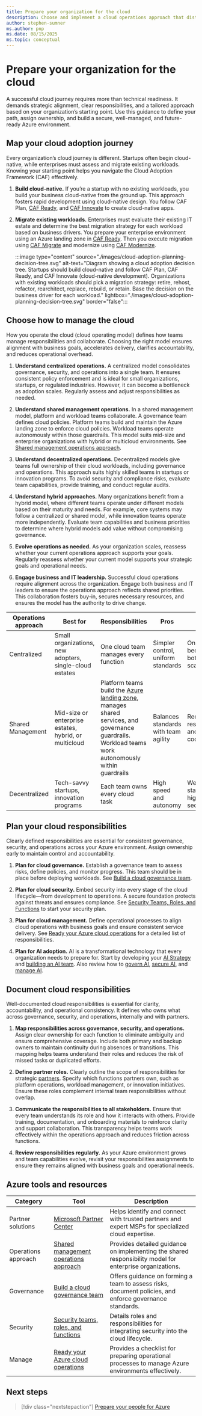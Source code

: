 ```yaml
---
title: Prepare your organization for the cloud
description: Choose and implement a cloud operations approach that distributes Azure responsibilities across your organization. Plan governance, security, and operations teams while selecting centralized, shared, or decentralized models based on organizational size and maturity.
author: stephen-sumner
ms.author: pnp
ms.date: 08/15/2025
ms.topic: conceptual
---
```


# Prepare your organization for the cloud

A successful cloud journey requires more than technical readiness. It demands strategic alignment, clear responsibilities, and a tailored approach based on your organization’s starting point. Use this guidance to define your path, assign ownership, and build a secure, well-managed, and future-ready Azure environment.

## Map your cloud adoption journey

Every organization’s cloud journey is different. Startups often begin cloud-native, while enterprises must assess and migrate existing workloads. Knowing your starting point helps you navigate the Cloud Adoption Framework (CAF) effectively.

1. **Build cloud-native.** If you’re a startup with no existing workloads, you build your business cloud-native from the ground up. This approach fosters rapid development using cloud-native design. You follow CAF Plan, [CAF Ready](/azure/cloud-adoption-framework/ready/azure-setup-guide/organize-resources), and [CAF Innovate](/azure/cloud-adoption-framework/innovate/) to create cloud-native apps.

2. **Migrate existing workloads.** Enterprises must evaluate their existing IT estate and determine the best migration strategy for each workload based on business drivers. You prepare your enterprise environment using an Azure landing zone in [CAF Ready](/azure/cloud-adoption-framework/ready/landing-zone/). Then you execute migration using [CAF Migrate](/azure/cloud-adoption-framework/migrate/plan-migration) and modernize using [CAF Modernize](/azure/cloud-adoption-framework/modernize/).

    :::image type="content" source="./images/cloud-adoption-planning-decision-tree.svg" alt-text="Diagram showing a cloud adoption decision tree. Startups should build cloud-native and follow CAF Plan, CAF Ready, and CAF Innovate (cloud-native development). Organizations with existing workloads should pick a migration strategy: retire, rehost, refactor, rearchitect, replace, rebuild, or retain. Base the decision on the business driver for each workload." lightbox="./images/cloud-adoption-planning-decision-tree.svg" border="false":::

## Choose how to manage the cloud

How you operate the cloud (cloud operating model) defines how teams manage responsibilities and collaborate. Choosing the right model ensures alignment with business goals, accelerates delivery, clarifies accountability, and reduces operational overhead.

1. **Understand centralized operations.** A centralized model consolidates governance, security, and operations into a single team. It ensures consistent policy enforcement and is ideal for small organizations, startups, or regulated industries. However, it can become a bottleneck as adoption scales. Regularly assess and adjust responsibilities as needed.

1. **Understand shared management operations.** In a shared management model, platform and workload teams collaborate. A governance team defines cloud policies. Platform teams build and maintain the Azure landing zone to enforce cloud policies. Workload teams operate autonomously within those guardrails. This model suits mid-size and enterprise organizations with hybrid or multicloud environments. See [Shared management operations approach](./shared-management-operating-model.md).

1. **Understand decentralized operations.** Decentralized models give teams full ownership of their cloud workloads, including governance and operations. This approach suits highly skilled teams in startups or innovation programs. To avoid security and compliance risks, evaluate team capabilities, provide training, and conduct regular audits.

1. **Understand hybrid approaches.** Many organizations benefit from a hybrid model, where different teams operate under different models based on their maturity and needs. For example, core systems may follow a centralized or shared model, while innovation teams operate more independently. Evaluate team capabilities and business priorities to determine where hybrid models add value without compromising governance.

1. **Evolve operations as needed.** As your organization scales, reassess whether your current operations approach supports your goals. Regularly reassess whether your current model supports your strategic goals and operational needs.

1. **Engage business and IT leadership.** Successful cloud operations require alignment across the organization. Engage both business and IT leaders to ensure the operations approach reflects shared priorities. This collaboration fosters buy-in, secures necessary resources, and ensures the model has the authority to drive change.

| Operations approach | Best for | Responsibilities | Pros | Cons |
|-----------------|----------|------------------|------|------|
| Centralized | Small organizations, new adopters, single-cloud estates | One cloud team manages every function | Simpler control, uniform standards | One team becomes a bottleneck as scale grows |
| Shared Management | Mid-size or enterprise estates, hybrid, or multicloud | Platform teams build the [Azure landing zone](../ready/index.md), manages shared services, and governance guardrails. <br> Workload teams work autonomously within guardrails | Balances standards with team agility | Requires clear responsibilities and strong coordination |
| Decentralized | Tech-savvy startups, innovation programs | Each team owns every cloud task | High speed and autonomy | Weaker standardization, higher risk of security gaps |

## Plan your cloud responsibilities

Clearly defined responsibilities are essential for consistent governance, security, and operations across your Azure environment. Assign ownership early to maintain control and accountability.

1. **Plan for cloud governance.** Establish a governance team to assess risks, define policies, and monitor progress. This team should be in place before deploying workloads. See [Build a cloud governance team](/azure/cloud-adoption-framework/govern/build-cloud-governance-team).

2. **Plan for cloud security.** Embed security into every stage of the cloud lifecycle—from development to operations. A secure foundation protects against threats and ensures compliance. See [Security Teams, Roles, and Functions](/azure/cloud-adoption-framework/secure/teams-roles) to start your security plan.

3. **Plan for cloud management.** Define operational processes to align cloud operations with business goals and ensure consistent service delivery. See [Ready your Azure cloud operations](/azure/cloud-adoption-framework/manage/ready) for a detailed list of responsibilities.

4. **Plan for AI adoption.** AI is a transformational technology that every organization needs to prepare for. Start by developing your [AI Strategy](/azure/cloud-adoption-framework/scenarios/ai/strategy) and [building an AI team](/azure/cloud-adoption-framework/scenarios/ai/center-of-excellence). Also review how to [govern AI](/azure/cloud-adoption-framework/scenarios/ai/govern), [secure AI](/azure/cloud-adoption-framework/scenarios/ai/secure), and [manage AI](/azure/cloud-adoption-framework/scenarios/ai/manage).

## Document cloud responsibilities

Well-documented cloud responsibilities is essential for clarity, accountability, and operational consistency. It defines who owns what across governance, security, and operations, internally and with partners.

1. **Map responsibilities across governance, security, and operations.** Assign clear ownership for each function to eliminate ambiguity and ensure comprehensive coverage. Include both primary and backup owners to maintain continuity during absences or transitions. This mapping helps teams understand their roles and reduces the risk of missed tasks or duplicated efforts.

2. **Define partner roles.** Clearly outline the scope of responsibilities for strategic [partners](https://partner.microsoft.com/partnership/find-a-partner). Specify which functions partners own, such as platform operations, workload management, or innovation initiatives. Ensure these roles complement internal team responsibilities without overlap.

3. **Communicate the responsibilities to all stakeholders.** Ensure that every team understands its role and how it interacts with others. Provide training, documentation, and onboarding materials to reinforce clarity and support collaboration. This transparency helps teams work effectively within the operations approach and reduces friction across functions.

4. **Review responsibilities regularly.** As your Azure environment grows and team capabilities evolve, revisit your responsibilities assignments to ensure they remains aligned with business goals and operational needs.

## Azure tools and resources

| Category | Tool | Description |
|----------|------|-------------|
| Partner solutions | [Microsoft Partner Center](https://partner.microsoft.com/partnership/find-a-partner) | Helps identify and connect with trusted partners and expert MSPs for specialized cloud expertise. |
| Operations approach | [Shared management operations approach](./shared-management-operating-model.md) | Provides detailed guidance on implementing the shared responsibility model for enterprise organizations. |
| Governance | [Build a cloud governance team](/azure/cloud-adoption-framework/govern/build-cloud-governance-team) | Offers guidance on forming a team to assess risks, document policies, and enforce governance standards. |
| Security | [Security teams, roles, and functions](/azure/cloud-adoption-framework/secure/teams-roles) | Details roles and responsibilities for integrating security into the cloud lifecycle. |
| Manage | [Ready your Azure cloud operations](/azure/cloud-adoption-framework/manage/ready) | Provides a checklist for preparing operational processes to manage Azure environments effectively. |

## Next steps

> [!div class="nextstepaction"]
> [Prepare your people for Azure](./prepare-people-for-cloud.md)